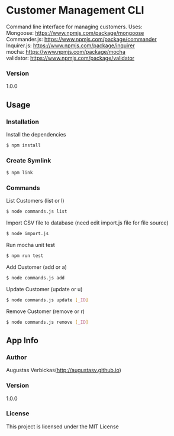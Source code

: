 # Customer Management CLI

Command line interface for managing customers. Uses: <br />
Mongoose: https://www.npmjs.com/package/mongoose <br />
Commander.js: https://www.npmjs.com/package/commander <br />
Inquirer.js: https://www.npmjs.com/package/inquirer <br />
mocha: https://www.npmjs.com/package/mocha <br />
validator: https://www.npmjs.com/package/validator <br />

### Version
1.0.0

## Usage

### Installation

Install the dependencies

```sh
$ npm install
```

### Create Symlink

```sh
$ npm link
```

### Commands

List Customers (list or l)
```sh
$ node commands.js list
```

Import CSV file to database (need edit import.js file for file source)
```sh
$ node import.js
```

Run mocha unit test
```sh
$ npm run test
```

Add Customer (add or a)
```sh
$ node commands.js add
```

Update Customer (update or u)
```sh
$ node commands.js update [_ID]
```

Remove Customer (remove or r)
```sh
$ node commands.js remove [_ID]
```

## App Info

### Author

Augustas Verbickas(http://augustasv.github.io)

### Version

1.0.0

### License

This project is licensed under the MIT License
